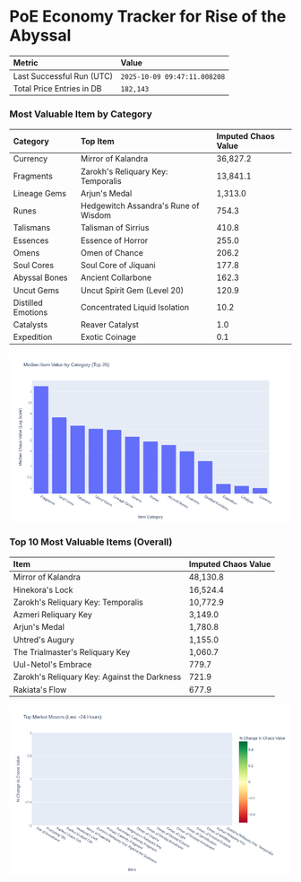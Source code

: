 # PoE Economy Tracker for Rise of the Abyssal

<!-- START_MAINTENANCE -->
| Metric | Value |
|:---|:---|
| Last Successful Run (UTC) | `2025-10-09 09:47:11.008208` |
| Total Price Entries in DB | `182,143` |

<!-- END_MAINTENANCE -->

<!-- START_DATAFRAME_DEBUG -->
<!-- END_DATAFRAME_DEBUG -->

<!-- START_CATEGORY_ANALYSIS -->
### Most Valuable Item by Category
| Category | Top Item | Imputed Chaos Value |
| :--- | :--- | :--- |
| Currency | Mirror of Kalandra | 36,827.2 |
| Fragments | Zarokh's Reliquary Key: Temporalis | 13,841.1 |
| Lineage Gems | Arjun's Medal | 1,313.0 |
| Runes | Hedgewitch Assandra's Rune of Wisdom | 754.3 |
| Talismans | Talisman of Sirrius | 410.8 |
| Essences | Essence of Horror | 255.0 |
| Omens | Omen of Chance | 206.2 |
| Soul Cores | Soul Core of Jiquani | 177.8 |
| Abyssal Bones | Ancient Collarbone | 162.3 |
| Uncut Gems | Uncut Spirit Gem (Level 20) | 120.9 |
| Distilled Emotions | Concentrated Liquid Isolation | 10.2 |
| Catalysts | Reaver Catalyst | 1.0 |
| Expedition | Exotic Coinage | 0.1 |


![Category Analysis Chart](charts/category_analysis.png)
<!-- END_ANALYSIS -->

<!-- START_ANALYSIS -->
### Top 10 Most Valuable Items (Overall)
| Item | Imputed Chaos Value |
| :--- | :--- |
| Mirror of Kalandra | 48,130.8 |
| Hinekora's Lock | 16,524.4 |
| Zarokh's Reliquary Key: Temporalis | 10,772.9 |
| Azmeri Reliquary Key | 3,149.0 |
| Arjun's Medal | 1,780.8 |
| Uhtred's Augury | 1,155.0 |
| The Trialmaster's Reliquary Key | 1,060.7 |
| Uul-Netol's Embrace | 779.7 |
| Zarokh's Reliquary Key: Against the Darkness | 721.9 |
| Rakiata's Flow | 677.9 |


![Market Movers Chart](charts/market_movers.png)
<!-- END_ANALYSIS -->
